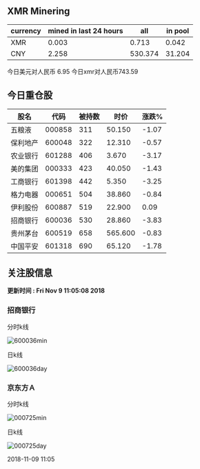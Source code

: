 ## XMR Minering

|currency|mined in last 24 hours|all|in pool|
|---|---|---|---|
|XMR|0.003|0.713|0.042|
|CNY|2.258|530.374|31.204|

今日美元对人民币 6.95	今日xmr对人民币743.59


## 今日重仓股 

|股名|代码|被持数|时价|涨跌%|
|---|---|---|---|---|
|五粮液|000858|311|50.150|-1.07|
|保利地产|600048|322|12.310|-0.57|
|农业银行|601288|406|3.670|-3.17|
|美的集团|000333|423|40.050|-1.43|
|工商银行|601398|442|5.350|-3.25|
|格力电器|000651|504|38.860|-0.84|
|伊利股份|600887|519|22.900|0.09|
|招商银行|600036|530|28.860|-3.83|
|贵州茅台|600519|658|565.600|-0.83|
|中国平安|601318|690|65.120|-1.78|

## 关注股信息
**更新时间 : Fri Nov  9 11:05:08 2018**
### 招商银行 
分时k线

![600036min](http://image.sinajs.cn/newchart/min/n/sh600036.gif)

日k线

![600036day](http://image.sinajs.cn/newchart/daily/n/sh600036.gif)

### 京东方Ａ 
分时k线

![000725min](http://image.sinajs.cn/newchart/min/n/sz000725.gif)

日k线

![000725day](http://image.sinajs.cn/newchart/daily/n/sz000725.gif)

2018-11-09 11:05
